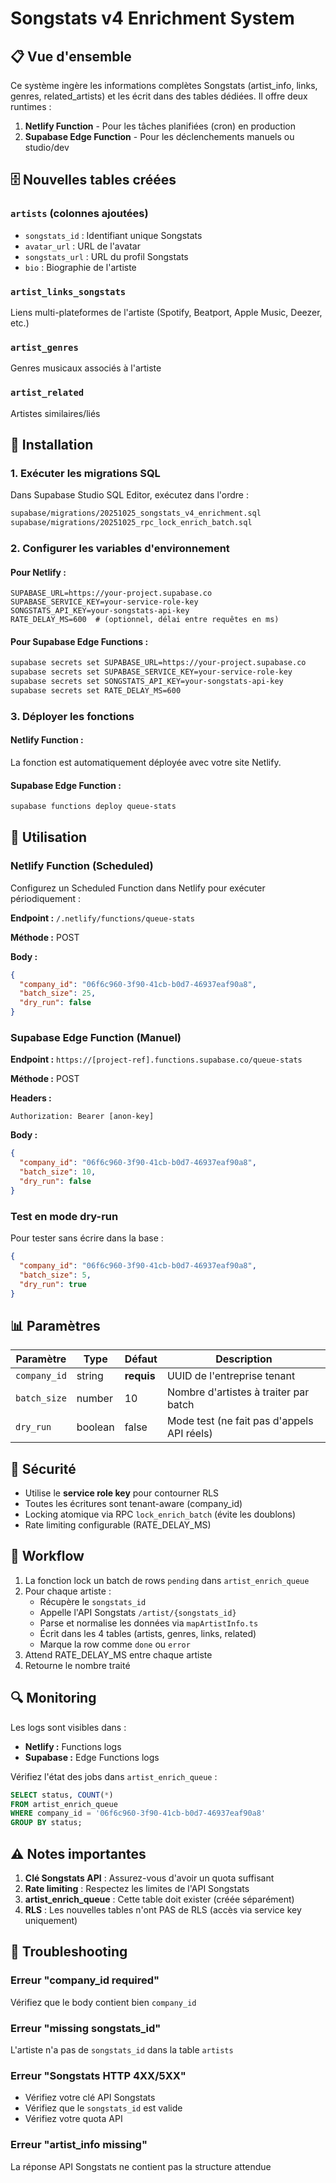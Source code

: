 # Songstats v4 Enrichment System

## 📋 Vue d'ensemble

Ce système ingère les informations complètes Songstats (artist_info, links, genres, related_artists) et les écrit dans des tables dédiées. Il offre deux runtimes :

1. **Netlify Function** - Pour les tâches planifiées (cron) en production
2. **Supabase Edge Function** - Pour les déclenchements manuels ou studio/dev

## 🗄️ Nouvelles tables créées

### `artists` (colonnes ajoutées)
- `songstats_id` : Identifiant unique Songstats
- `avatar_url` : URL de l'avatar
- `songstats_url` : URL du profil Songstats
- `bio` : Biographie de l'artiste

### `artist_links_songstats`
Liens multi-plateformes de l'artiste (Spotify, Beatport, Apple Music, Deezer, etc.)

### `artist_genres`
Genres musicaux associés à l'artiste

### `artist_related`
Artistes similaires/liés

## 🔧 Installation

### 1. Exécuter les migrations SQL

Dans Supabase Studio SQL Editor, exécutez dans l'ordre :

```bash
supabase/migrations/20251025_songstats_v4_enrichment.sql
supabase/migrations/20251025_rpc_lock_enrich_batch.sql
```

### 2. Configurer les variables d'environnement

#### Pour Netlify :
```env
SUPABASE_URL=https://your-project.supabase.co
SUPABASE_SERVICE_KEY=your-service-role-key
SONGSTATS_API_KEY=your-songstats-api-key
RATE_DELAY_MS=600  # (optionnel, délai entre requêtes en ms)
```

#### Pour Supabase Edge Functions :
```bash
supabase secrets set SUPABASE_URL=https://your-project.supabase.co
supabase secrets set SUPABASE_SERVICE_KEY=your-service-role-key
supabase secrets set SONGSTATS_API_KEY=your-songstats-api-key
supabase secrets set RATE_DELAY_MS=600
```

### 3. Déployer les fonctions

#### Netlify Function :
La fonction est automatiquement déployée avec votre site Netlify.

#### Supabase Edge Function :
```bash
supabase functions deploy queue-stats
```

## 🚀 Utilisation

### Netlify Function (Scheduled)

Configurez un Scheduled Function dans Netlify pour exécuter périodiquement :

**Endpoint :** `/.netlify/functions/queue-stats`

**Méthode :** POST

**Body :**
```json
{
  "company_id": "06f6c960-3f90-41cb-b0d7-46937eaf90a8",
  "batch_size": 25,
  "dry_run": false
}
```

### Supabase Edge Function (Manuel)

**Endpoint :** `https://[project-ref].functions.supabase.co/queue-stats`

**Méthode :** POST

**Headers :**
```
Authorization: Bearer [anon-key]
```

**Body :**
```json
{
  "company_id": "06f6c960-3f90-41cb-b0d7-46937eaf90a8",
  "batch_size": 10,
  "dry_run": false
}
```

### Test en mode dry-run

Pour tester sans écrire dans la base :

```json
{
  "company_id": "06f6c960-3f90-41cb-b0d7-46937eaf90a8",
  "batch_size": 5,
  "dry_run": true
}
```

## 📊 Paramètres

| Paramètre | Type | Défaut | Description |
|-----------|------|--------|-------------|
| `company_id` | string | **requis** | UUID de l'entreprise tenant |
| `batch_size` | number | 10 | Nombre d'artistes à traiter par batch |
| `dry_run` | boolean | false | Mode test (ne fait pas d'appels API réels) |

## 🔐 Sécurité

- Utilise le **service role key** pour contourner RLS
- Toutes les écritures sont tenant-aware (company_id)
- Locking atomique via RPC `lock_enrich_batch` (évite les doublons)
- Rate limiting configurable (RATE_DELAY_MS)

## 📝 Workflow

1. La fonction lock un batch de rows `pending` dans `artist_enrich_queue`
2. Pour chaque artiste :
   - Récupère le `songstats_id`
   - Appelle l'API Songstats `/artist/{songstats_id}`
   - Parse et normalise les données via `mapArtistInfo.ts`
   - Écrit dans les 4 tables (artists, genres, links, related)
   - Marque la row comme `done` ou `error`
3. Attend RATE_DELAY_MS entre chaque artiste
4. Retourne le nombre traité

## 🔍 Monitoring

Les logs sont visibles dans :
- **Netlify :** Functions logs
- **Supabase :** Edge Functions logs

Vérifiez l'état des jobs dans `artist_enrich_queue` :
```sql
SELECT status, COUNT(*) 
FROM artist_enrich_queue 
WHERE company_id = '06f6c960-3f90-41cb-b0d7-46937eaf90a8'
GROUP BY status;
```

## ⚠️ Notes importantes

1. **Clé Songstats API** : Assurez-vous d'avoir un quota suffisant
2. **Rate limiting** : Respectez les limites de l'API Songstats
3. **artist_enrich_queue** : Cette table doit exister (créée séparément)
4. **RLS** : Les nouvelles tables n'ont PAS de RLS (accès via service key uniquement)

## 🐛 Troubleshooting

### Erreur "company_id required"
Vérifiez que le body contient bien `company_id`

### Erreur "missing songstats_id"
L'artiste n'a pas de `songstats_id` dans la table `artists`

### Erreur "Songstats HTTP 4XX/5XX"
- Vérifiez votre clé API Songstats
- Vérifiez que le `songstats_id` est valide
- Vérifiez votre quota API

### Erreur "artist_info missing"
La réponse API Songstats ne contient pas la structure attendue

